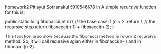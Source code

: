 homework2 
Pittayut Sothanakul 5910546678
In A simple recursive function for this is:

public static long fibonacci(int n) {
    // the base case
    if (n < 2) return 1;
    // the recursive step
    return fibonacci(n-1) + fibonacci(n-2);
}

This function is so slow because the fibonacci method is return 2 recursive method. So, it will call recursive agian either in fibonacci(n-1) and in fibonacci(n-2).   
